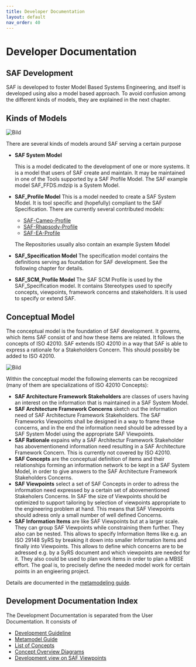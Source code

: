 ```yaml
---
title: Developer Documentation
layout: default
nav_order: 40
---
```

# Developer Documentation

## SAF Development

SAF is developed to foster Model Based Systems Engineering, and itself is developed using also a model based approach. To avoid confusion among the different kinds of models, they are explained in the next chapter.

## Kinds of Models

![Bild](../assets/images/Kinds-of-Models.svgsvgsvg)

There are several kinds of models around SAF serving a certain purpose

* **SAF System Model**

  This is a model dedicated to the development of one or more systems. It is a model that users of SAF create and maintain. It may be maintained in one of the Tools supported by a SAF Profile Model. The SAF example model SAF_FFDS.mdzip is a System Model.
* **SAF_Profile Model**
  This is a model needed to create a SAF System Model. It is tool specific and (hopefully) compliant to the SAF Specification. There are currently several contributed models:

  * [SAF-Cameo-Profile](https://github.com/GfSE/SAF-Cameo-Profile)
  * [SAF-Rhapsody-Profile](https://github.com/GfSE/SAF-Rhapsody-Profile)
  * [SAF-EA-Profile](https://github.com/GfSE/SAF-EA-Profile)

  The Repositories usually also contain an example System Model
* **SAF_Specification Model**
  The specification model contains the definitions serving as foundation for SAF development. See the following chapter for details.

* **SAF_SCM_Profile Model**
  The SAF SCM Profile is used by the SAF_Specification model. It contains Stereotypes used to specify concepts, viewpoints, framework concerns and stakeholders. It is used to specify or extend SAF.

## Conceptual Model

The conceptual model is the foundation of SAF development.
It governs, which items SAF consist of and how these items are related.
It follows the concepts of ISO 42010. SAF extends ISO 42010 in a way that SAF is able to express a rationale for a Stakeholders Concern. This should possibly be added to ISO 42010.

![Bild](../assets/images/Concept-Model-Definition.svgsvgsvg)

Within the conceptual model the following elements can be recognized (many of them are specializations of ISO 42010 Concepts):

* **SAF Architecture Framework Stakeholders**
 are classes of users having an interest on the information that is maintained in a SAF System Model.
* **SAF Architecture Framework Concerns**
 sketch out the information need of SAF Architecture Framework Stakeholders. The SAF Frameworks Viewpoints shall be designed in a way to frame these concerns, and in the end the information need should be adressed by a SAF System Model using the appropriate SAF Viewpoints.
* **SAF Rationale**
 expains why a SAF Architectur Framework Stakeholder has abovementionend information need resulting in a SAF Architecture Framework Concern. This is currently not covered by ISO 42010.
* **SAF Concepts**
 are the conceptual definition of items and their relationships forming an information network to be kept in a SAF System Model, in order to give answers to the SAF Architecture Framework Stakeholders Concerns.
* **SAF Viewpoints**
select a set of SAF Concepts in order to adress the information need expressed by a certain set of abovementioned Stakeholers Concerns.
  In SAF the size of Viewpoints should be optimized to support tailoring by selection of viewpoints appropriate to the engineering problem at hand. This  means that SAF Viewpoints should adress only a small number of well defined Concerns.
* **SAF Information Items**
 are like SAF Viewpoints but at a larger scale. They can group SAF Viewpoints while constraining them further. They also can be nested.
  This allows to specify Information Items like e.g. an ISO 29148 SyRS by breaking it down into smaller Information Items and finally into Viewpoints.
  This allows to define which concerns are to be adressed e.g. by a SyRS document and which viewpoints are needed for it.
  They also could be used to plan work items in order to plan a MBSE effort.
  The goal is, to precisely define the needed model work for certain points in an engieering project.

Details are documented in the [metamodeling guide](./metamodel-guideline/modelguideline.md).


## Development Documentation Index

The Development Documentation is separated from the User Documentation.
It consists of

* [Development Guideline](saf-dev-guideline.md)
* [Metamodel Guide](metamodel-guideline/modelguideline.md)
* [List of Concepts](concept/concepts.md)
* [Concept Overview Diagrams](concept/concept-overview.md)
* [Development view on SAF Viewpoints](viewpoints/viewpoint-dev.md)

[^1]: The question about the recommended workflow cannot be answered by a single viewpoint description, this is an overarcing topic, which is currently not covered by the SAF documentation. [See issue 14](https://github.com/GfSE/SAF-Specification/issues/14)
